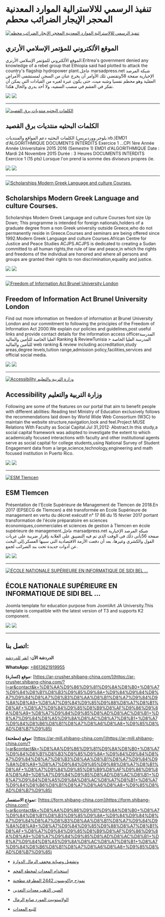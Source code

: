 # تنفيذ الرسمي للالاسترالية الموارد المعدنية المحجر الإيجار الضرائب محطم

<a href="https://swt.shibang-china.com/?l=ar&img&k=%D8%AA%D9%86%D9%81%D9%8A%D8%B0+%D8%A7%D9%84%D8%B1%D8%B3%D9%85%D9%8A+%D9%84%D9%84%D8%A7%D9%84%D8%A7%D8%B3%D8%AA%D8%B1%D8%A7%D9%84%D9%8A%D8%A9+%D8%A7%D9%84%D9%85%D9%88%D8%A7%D8%B1%D8%AF+%D8%A7%D9%84%D9%85%D8%B9%D8%AF%D9%86%D9%8A%D8%A9+%D8%A7%D9%84%D9%85%D8%AD%D8%AC%D8%B1+%D8%A7%D9%84%D8%A5%D9%8A%D8%AC%D8%A7%D8%B1+%D8%A7%D9%84%D8%B6%D8%B1%D8%A7%D8%A6%D8%A8+%D9%85%D8%AD%D8%B7%D9%85" target="_blank">![تنفيذ الرسمي للالاسترالية الموارد المعدنية المحجر الإيجار الضرائب محطم](http://static.shibang-china.com/all-800x300/500.jpg)</a>

## الموقع الألكتروني للمؤتمر الإسلامي الأرتري
الموقع الألكتروني للمؤتمر الإسلامي الأرتري.Eritrea's government denied any knowledge of a rebel group that Ethiopia said had plotted to attack the country's flagship hydropower plant.عاجل marsadpress.net شبكة المرصد الإخبارية صفحة 58وتقتضي تلك الأوامر أن يخرج عنان من السجن لمستشفى الأمراض العقلية وهو محطم نفسيا وشبه ميت، حتى يكون عبرة لغيره من القيادات التي يمكن أن تفكر في العشم في منصب السفيه، ولا أحد يدري والحال هكذا.


<a href="https://whatsapp.shibangsoft.com/WhatsApp.php" target="_blank" title="WhatsApp">![](http://static.shibang-china.com/icon/whatsapp.png)</a> <a href="https://swt.shibang-china.com/?l=ar&icon&k=%D8%AA%D9%86%D9%81%D9%8A%D8%B0+%D8%A7%D9%84%D8%B1%D8%B3%D9%85%D9%8A+%D9%84%D9%84%D8%A7%D9%84%D8%A7%D8%B3%D8%AA%D8%B1%D8%A7%D9%84%D9%8A%D8%A9+%D8%A7%D9%84%D9%85%D9%88%D8%A7%D8%B1%D8%AF+%D8%A7%D9%84%D9%85%D8%B9%D8%AF%D9%86%D9%8A%D8%A9+%D8%A7%D9%84%D9%85%D8%AD%D8%AC%D8%B1+%D8%A7%D9%84%D8%A5%D9%8A%D8%AC%D8%A7%D8%B1+%D8%A7%D9%84%D8%B6%D8%B1%D8%A7%D8%A6%D8%A8+%D9%85%D8%AD%D8%B7%D9%85" target="_blank">![](http://static.shibang-china.com/icon/chat-ar.png)</a>

---

<a href="https://swt.shibang-china.com/?l=ar&img&k=%D8%AA%D9%86%D9%81%D9%8A%D8%B0+%D8%A7%D9%84%D8%B1%D8%B3%D9%85%D9%8A+%D9%84%D9%84%D8%A7%D9%84%D8%A7%D8%B3%D8%AA%D8%B1%D8%A7%D9%84%D9%8A%D8%A9+%D8%A7%D9%84%D9%85%D9%88%D8%A7%D8%B1%D8%AF+%D8%A7%D9%84%D9%85%D8%B9%D8%AF%D9%86%D9%8A%D8%A9+%D8%A7%D9%84%D9%85%D8%AD%D8%AC%D8%B1+%D8%A7%D9%84%D8%A5%D9%8A%D8%AC%D8%A7%D8%B1+%D8%A7%D9%84%D8%B6%D8%B1%D8%A7%D8%A6%D8%A8+%D9%85%D8%AD%D8%B7%D9%85" target="_blank">![الكلمات البحثيه منتديات برق القصيد](http://static.shibang-china.com/all-800x300/1340.jpg)</a>

## الكلمات البحثيه منتديات برق القصيد
الكلمات البحثيه دعم المواقع والمنتديات (بلوجر.ووردبريس.vb.)EMD1 d'ALGORITHMIQUE DOCUMENTS INTERDITS Exercice 1 …CPI 1ère Année Année Universitaire 2015 2016 (Semestre 1) EMD1 d'ALGORITHMIQUE Date : Mardi 24 Novembre 2015 Durée : 3 Heures DOCUMENTS INTERDITS Exercice 1 (15 pts) Lorsque l'on prend la somme des diviseurs propres (ie.


<a href="https://whatsapp.shibangsoft.com/WhatsApp.php" target="_blank" title="WhatsApp">![](http://static.shibang-china.com/icon/whatsapp.png)</a> <a href="https://swt.shibang-china.com/?l=ar&icon&k=%D8%AA%D9%86%D9%81%D9%8A%D8%B0+%D8%A7%D9%84%D8%B1%D8%B3%D9%85%D9%8A+%D9%84%D9%84%D8%A7%D9%84%D8%A7%D8%B3%D8%AA%D8%B1%D8%A7%D9%84%D9%8A%D8%A9+%D8%A7%D9%84%D9%85%D9%88%D8%A7%D8%B1%D8%AF+%D8%A7%D9%84%D9%85%D8%B9%D8%AF%D9%86%D9%8A%D8%A9+%D8%A7%D9%84%D9%85%D8%AD%D8%AC%D8%B1+%D8%A7%D9%84%D8%A5%D9%8A%D8%AC%D8%A7%D8%B1+%D8%A7%D9%84%D8%B6%D8%B1%D8%A7%D8%A6%D8%A8+%D9%85%D8%AD%D8%B7%D9%85" target="_blank">![](http://static.shibang-china.com/icon/chat-ar.png)</a>

---

<a href="https://swt.shibang-china.com/?l=ar&img&k=%D8%AA%D9%86%D9%81%D9%8A%D8%B0+%D8%A7%D9%84%D8%B1%D8%B3%D9%85%D9%8A+%D9%84%D9%84%D8%A7%D9%84%D8%A7%D8%B3%D8%AA%D8%B1%D8%A7%D9%84%D9%8A%D8%A9+%D8%A7%D9%84%D9%85%D9%88%D8%A7%D8%B1%D8%AF+%D8%A7%D9%84%D9%85%D8%B9%D8%AF%D9%86%D9%8A%D8%A9+%D8%A7%D9%84%D9%85%D8%AD%D8%AC%D8%B1+%D8%A7%D9%84%D8%A5%D9%8A%D8%AC%D8%A7%D8%B1+%D8%A7%D9%84%D8%B6%D8%B1%D8%A7%D8%A6%D8%A8+%D9%85%D8%AD%D8%B7%D9%85" target="_blank">![Scholarships Modern Greek Language and culture Courses.](http://static.shibang-china.com/all-800x300/39.jpg)</a>

## Scholarships Modern Greek Language and culture Courses.
Scholarships Modern Greek Language and culture Courses font size Up Down; This programme is intended for foreign nationals,holders of a graduate degree from a non Greek university outside Greece,who do not permanently reside in Greece.Courses and seminars are being offered since 1992.Modern Greek Language and culture Courses.African Centre for Justice and Peace Studies ACJPS.ACJPS is dedicated to creating a Sudan committed to all human rights,the rule of law and peace,in which the rights and freedoms of the individual are honored and where all persons and groups are granted their rights to non discrimination,equality and justice.


<a href="https://whatsapp.shibangsoft.com/WhatsApp.php" target="_blank" title="WhatsApp">![](http://static.shibang-china.com/icon/whatsapp.png)</a> <a href="https://swt.shibang-china.com/?l=ar&icon&k=%D8%AA%D9%86%D9%81%D9%8A%D8%B0+%D8%A7%D9%84%D8%B1%D8%B3%D9%85%D9%8A+%D9%84%D9%84%D8%A7%D9%84%D8%A7%D8%B3%D8%AA%D8%B1%D8%A7%D9%84%D9%8A%D8%A9+%D8%A7%D9%84%D9%85%D9%88%D8%A7%D8%B1%D8%AF+%D8%A7%D9%84%D9%85%D8%B9%D8%AF%D9%86%D9%8A%D8%A9+%D8%A7%D9%84%D9%85%D8%AD%D8%AC%D8%B1+%D8%A7%D9%84%D8%A5%D9%8A%D8%AC%D8%A7%D8%B1+%D8%A7%D9%84%D8%B6%D8%B1%D8%A7%D8%A6%D8%A8+%D9%85%D8%AD%D8%B7%D9%85" target="_blank">![](http://static.shibang-china.com/icon/chat-ar.png)</a>

---

<a href="https://swt.shibang-china.com/?l=ar&img&k=%D8%AA%D9%86%D9%81%D9%8A%D8%B0+%D8%A7%D9%84%D8%B1%D8%B3%D9%85%D9%8A+%D9%84%D9%84%D8%A7%D9%84%D8%A7%D8%B3%D8%AA%D8%B1%D8%A7%D9%84%D9%8A%D8%A9+%D8%A7%D9%84%D9%85%D9%88%D8%A7%D8%B1%D8%AF+%D8%A7%D9%84%D9%85%D8%B9%D8%AF%D9%86%D9%8A%D8%A9+%D8%A7%D9%84%D9%85%D8%AD%D8%AC%D8%B1+%D8%A7%D9%84%D8%A5%D9%8A%D8%AC%D8%A7%D8%B1+%D8%A7%D9%84%D8%B6%D8%B1%D8%A7%D8%A6%D8%A8+%D9%85%D8%AD%D8%B7%D9%85" target="_blank">![Freedom of Information Act Brunel University London](http://static.shibang-china.com/all-800x300/20.jpg)</a>

## Freedom of Information Act Brunel University London
Find out more information on freedom of information at Brunel University London and our commitment to following the principles of the Freedom of Information Act 2000.We explain our policies and guidelines,post useful links and provide contact details for the information access officerالمدرسة العليا الخاصة للتأمين والمالية Ranking & ReviewTunisia > المدرسة العليا الخاصة للتأمين والمالية web ranking & review including accreditation,study areas,degree levels,tuition range,admission policy,facilities,services and official social media.


<a href="https://whatsapp.shibangsoft.com/WhatsApp.php" target="_blank" title="WhatsApp">![](http://static.shibang-china.com/icon/whatsapp.png)</a> <a href="https://swt.shibang-china.com/?l=ar&icon&k=%D8%AA%D9%86%D9%81%D9%8A%D8%B0+%D8%A7%D9%84%D8%B1%D8%B3%D9%85%D9%8A+%D9%84%D9%84%D8%A7%D9%84%D8%A7%D8%B3%D8%AA%D8%B1%D8%A7%D9%84%D9%8A%D8%A9+%D8%A7%D9%84%D9%85%D9%88%D8%A7%D8%B1%D8%AF+%D8%A7%D9%84%D9%85%D8%B9%D8%AF%D9%86%D9%8A%D8%A9+%D8%A7%D9%84%D9%85%D8%AD%D8%AC%D8%B1+%D8%A7%D9%84%D8%A5%D9%8A%D8%AC%D8%A7%D8%B1+%D8%A7%D9%84%D8%B6%D8%B1%D8%A7%D8%A6%D8%A8+%D9%85%D8%AD%D8%B7%D9%85" target="_blank">![](http://static.shibang-china.com/icon/chat-ar.png)</a>

---

<a href="https://swt.shibang-china.com/?l=ar&img&k=%D8%AA%D9%86%D9%81%D9%8A%D8%B0+%D8%A7%D9%84%D8%B1%D8%B3%D9%85%D9%8A+%D9%84%D9%84%D8%A7%D9%84%D8%A7%D8%B3%D8%AA%D8%B1%D8%A7%D9%84%D9%8A%D8%A9+%D8%A7%D9%84%D9%85%D9%88%D8%A7%D8%B1%D8%AF+%D8%A7%D9%84%D9%85%D8%B9%D8%AF%D9%86%D9%8A%D8%A9+%D8%A7%D9%84%D9%85%D8%AD%D8%AC%D8%B1+%D8%A7%D9%84%D8%A5%D9%8A%D8%AC%D8%A7%D8%B1+%D8%A7%D9%84%D8%B6%D8%B1%D8%A7%D8%A6%D8%A8+%D9%85%D8%AD%D8%B7%D9%85" target="_blank">![Accessibility وزارة التربية والتعليم](http://static.shibang-china.com/all-800x300/1287.jpg)</a>

## Accessibility وزارة التربية والتعليم
Following are some of the features on our portal that aim to benefit people with different abilities: Reading text Ministry of Education exclusively follows the recommendations laid down by World Wide Web Consortium (W3C) to maintain the website structure,navigation,look and feel.Project MUSE Relations With Faculty as Social Capital.Jul 31,2012· Abstract.In this study,a social capital framework was adopted to investigate the extent to which academically focused interactions with faculty and other institutional agents serve as social capital for college students,using National Survey of Student Engagement data from a large,science,technology,engineering and math focused institution in Puerto Rico.


<a href="https://whatsapp.shibangsoft.com/WhatsApp.php" target="_blank" title="WhatsApp">![](http://static.shibang-china.com/icon/whatsapp.png)</a> <a href="https://swt.shibang-china.com/?l=ar&icon&k=%D8%AA%D9%86%D9%81%D9%8A%D8%B0+%D8%A7%D9%84%D8%B1%D8%B3%D9%85%D9%8A+%D9%84%D9%84%D8%A7%D9%84%D8%A7%D8%B3%D8%AA%D8%B1%D8%A7%D9%84%D9%8A%D8%A9+%D8%A7%D9%84%D9%85%D9%88%D8%A7%D8%B1%D8%AF+%D8%A7%D9%84%D9%85%D8%B9%D8%AF%D9%86%D9%8A%D8%A9+%D8%A7%D9%84%D9%85%D8%AD%D8%AC%D8%B1+%D8%A7%D9%84%D8%A5%D9%8A%D8%AC%D8%A7%D8%B1+%D8%A7%D9%84%D8%B6%D8%B1%D8%A7%D8%A6%D8%A8+%D9%85%D8%AD%D8%B7%D9%85" target="_blank">![](http://static.shibang-china.com/icon/chat-ar.png)</a>

---

<a href="https://swt.shibang-china.com/?l=ar&img&k=%D8%AA%D9%86%D9%81%D9%8A%D8%B0+%D8%A7%D9%84%D8%B1%D8%B3%D9%85%D9%8A+%D9%84%D9%84%D8%A7%D9%84%D8%A7%D8%B3%D8%AA%D8%B1%D8%A7%D9%84%D9%8A%D8%A9+%D8%A7%D9%84%D9%85%D9%88%D8%A7%D8%B1%D8%AF+%D8%A7%D9%84%D9%85%D8%B9%D8%AF%D9%86%D9%8A%D8%A9+%D8%A7%D9%84%D9%85%D8%AD%D8%AC%D8%B1+%D8%A7%D9%84%D8%A5%D9%8A%D8%AC%D8%A7%D8%B1+%D8%A7%D9%84%D8%B6%D8%B1%D8%A7%D8%A6%D8%A8+%D9%85%D8%AD%D8%B7%D9%85" target="_blank">![ESM Tlemcen](http://static.shibang-china.com/all-800x300/432.jpg)</a>

## ESM Tlemcen
Présentation de l'Ecole Supérieure de Management de Tlemcen de 2018.En 2017 (EPSECG de Tlemcen) a été transformée en Ecole Supérieure de management en vertu du décret exécutif n° 17 86 du 15 février 2017 portant transformation de l'école préparatoire en sciences économiques,commerciales et sciences de gestion à Tlemcen en école supérieure de management.عاجل marsadpress.net شبكة المرصد الإخبارية صفحة 56يأتى ذلك فى الوقت الذى تم فيه التضييق على الغلابة بإقرار ضريبة على عربات الفول والكشري وغيرها، بعد أن دفعت الأزمة الاقتصادية التى سببها العسكر،إلى البحث عن أدوات جديدة تحت بند الضرائب لجمع.


<a href="https://whatsapp.shibangsoft.com/WhatsApp.php" target="_blank" title="WhatsApp">![](http://static.shibang-china.com/icon/whatsapp.png)</a> <a href="https://swt.shibang-china.com/?l=ar&icon&k=%D8%AA%D9%86%D9%81%D9%8A%D8%B0+%D8%A7%D9%84%D8%B1%D8%B3%D9%85%D9%8A+%D9%84%D9%84%D8%A7%D9%84%D8%A7%D8%B3%D8%AA%D8%B1%D8%A7%D9%84%D9%8A%D8%A9+%D8%A7%D9%84%D9%85%D9%88%D8%A7%D8%B1%D8%AF+%D8%A7%D9%84%D9%85%D8%B9%D8%AF%D9%86%D9%8A%D8%A9+%D8%A7%D9%84%D9%85%D8%AD%D8%AC%D8%B1+%D8%A7%D9%84%D8%A5%D9%8A%D8%AC%D8%A7%D8%B1+%D8%A7%D9%84%D8%B6%D8%B1%D8%A7%D8%A6%D8%A8+%D9%85%D8%AD%D8%B7%D9%85" target="_blank">![](http://static.shibang-china.com/icon/chat-ar.png)</a>

---

<a href="https://swt.shibang-china.com/?l=ar&img&k=%D8%AA%D9%86%D9%81%D9%8A%D8%B0+%D8%A7%D9%84%D8%B1%D8%B3%D9%85%D9%8A+%D9%84%D9%84%D8%A7%D9%84%D8%A7%D8%B3%D8%AA%D8%B1%D8%A7%D9%84%D9%8A%D8%A9+%D8%A7%D9%84%D9%85%D9%88%D8%A7%D8%B1%D8%AF+%D8%A7%D9%84%D9%85%D8%B9%D8%AF%D9%86%D9%8A%D8%A9+%D8%A7%D9%84%D9%85%D8%AD%D8%AC%D8%B1+%D8%A7%D9%84%D8%A5%D9%8A%D8%AC%D8%A7%D8%B1+%D8%A7%D9%84%D8%B6%D8%B1%D8%A7%D8%A6%D8%A8+%D9%85%D8%AD%D8%B7%D9%85" target="_blank">![ÉCOLE NATIONALE SUPÉRIEURE EN INFORMATIQUE DE SIDI BEL …](http://static.shibang-china.com/all-800x300/1011.jpg)</a>

## ÉCOLE NATIONALE SUPÉRIEURE EN INFORMATIQUE DE SIDI BEL …
Joomla template for education purpose from JoomlArt JA University.This template is compatible with the latest version of T3 and supports K2 component.

<a href="https://whatsapp.shibangsoft.com/WhatsApp.php" target="_blank" title="WhatsApp">![](http://static.shibang-china.com/icon/whatsapp.png)</a> <a href="https://swt.shibang-china.com/?l=ar&icon&k=%D8%AA%D9%86%D9%81%D9%8A%D8%B0+%D8%A7%D9%84%D8%B1%D8%B3%D9%85%D9%8A+%D9%84%D9%84%D8%A7%D9%84%D8%A7%D8%B3%D8%AA%D8%B1%D8%A7%D9%84%D9%8A%D8%A9+%D8%A7%D9%84%D9%85%D9%88%D8%A7%D8%B1%D8%AF+%D8%A7%D9%84%D9%85%D8%B9%D8%AF%D9%86%D9%8A%D8%A9+%D8%A7%D9%84%D9%85%D8%AD%D8%AC%D8%B1+%D8%A7%D9%84%D8%A5%D9%8A%D8%AC%D8%A7%D8%B1+%D8%A7%D9%84%D8%B6%D8%B1%D8%A7%D8%A6%D8%A8+%D9%85%D8%AD%D8%B7%D9%85" target="_blank">![](http://static.shibang-china.com/icon/chat-ar.png)</a>

---
## اتصل بنا:

**الدردشة الآن:** [انقر للدردشة](https://swt.shibang-china.com?l=ar&contact&k=%D8%AA%D9%86%D9%81%D9%8A%D8%B0+%D8%A7%D9%84%D8%B1%D8%B3%D9%85%D9%8A+%D9%84%D9%84%D8%A7%D9%84%D8%A7%D8%B3%D8%AA%D8%B1%D8%A7%D9%84%D9%8A%D8%A9+%D8%A7%D9%84%D9%85%D9%88%D8%A7%D8%B1%D8%AF+%D8%A7%D9%84%D9%85%D8%B9%D8%AF%D9%86%D9%8A%D8%A9+%D8%A7%D9%84%D9%85%D8%AD%D8%AC%D8%B1+%D8%A7%D9%84%D8%A5%D9%8A%D8%AC%D8%A7%D8%B1+%D8%A7%D9%84%D8%B6%D8%B1%D8%A7%D8%A6%D8%A8+%D9%85%D8%AD%D8%B7%D9%85)

**WhatsApp:**  [+8613621919955](https://whatsapp.shibangsoft.com/WhatsApp.php)

**موقع (كسارة):** [https://ar-crusher.shibang-china.com/](https://ar-crusher.shibang-china.com/?l=ar&contact&k=%D8%AA%D9%86%D9%81%D9%8A%D8%B0+%D8%A7%D9%84%D8%B1%D8%B3%D9%85%D9%8A+%D9%84%D9%84%D8%A7%D9%84%D8%A7%D8%B3%D8%AA%D8%B1%D8%A7%D9%84%D9%8A%D8%A9+%D8%A7%D9%84%D9%85%D9%88%D8%A7%D8%B1%D8%AF+%D8%A7%D9%84%D9%85%D8%B9%D8%AF%D9%86%D9%8A%D8%A9+%D8%A7%D9%84%D9%85%D8%AD%D8%AC%D8%B1+%D8%A7%D9%84%D8%A5%D9%8A%D8%AC%D8%A7%D8%B1+%D8%A7%D9%84%D8%B6%D8%B1%D8%A7%D8%A6%D8%A8+%D9%85%D8%AD%D8%B7%D9%85)

**موقع (مطحنة):** [https://ar-mill.shibang-china.com/](https://ar-mill.shibang-china.com/?l=ar&contact&k=%D8%AA%D9%86%D9%81%D9%8A%D8%B0+%D8%A7%D9%84%D8%B1%D8%B3%D9%85%D9%8A+%D9%84%D9%84%D8%A7%D9%84%D8%A7%D8%B3%D8%AA%D8%B1%D8%A7%D9%84%D9%8A%D8%A9+%D8%A7%D9%84%D9%85%D9%88%D8%A7%D8%B1%D8%AF+%D8%A7%D9%84%D9%85%D8%B9%D8%AF%D9%86%D9%8A%D8%A9+%D8%A7%D9%84%D9%85%D8%AD%D8%AC%D8%B1+%D8%A7%D9%84%D8%A5%D9%8A%D8%AC%D8%A7%D8%B1+%D8%A7%D9%84%D8%B6%D8%B1%D8%A7%D8%A6%D8%A8+%D9%85%D8%AD%D8%B7%D9%85)

**نموذج الاستفسار:** [https://form.shibang-china.com](https://form.shibang-china.com?l=ar&contact&k=%D8%AA%D9%86%D9%81%D9%8A%D8%B0+%D8%A7%D9%84%D8%B1%D8%B3%D9%85%D9%8A+%D9%84%D9%84%D8%A7%D9%84%D8%A7%D8%B3%D8%AA%D8%B1%D8%A7%D9%84%D9%8A%D8%A9+%D8%A7%D9%84%D9%85%D9%88%D8%A7%D8%B1%D8%AF+%D8%A7%D9%84%D9%85%D8%B9%D8%AF%D9%86%D9%8A%D8%A9+%D8%A7%D9%84%D9%85%D8%AD%D8%AC%D8%B1+%D8%A7%D9%84%D8%A5%D9%8A%D8%AC%D8%A7%D8%B1+%D8%A7%D9%84%D8%B6%D8%B1%D8%A7%D8%A6%D8%A8+%D9%85%D8%AD%D8%B7%D9%85)

* [وتشغيل وصيانة مجفف الرمال الدوارة](../10/%D9%88%D8%AA%D8%B4%D8%BA%D9%8A%D9%84%20%D9%88%D8%B5%D9%8A%D8%A7%D9%86%D8%A9%20%D9%85%D8%AC%D9%81%D9%81%20%D8%A7%D9%84%D8%B1%D9%85%D8%A7%D9%84%20%D8%A7%D9%84%D8%AF%D9%88%D8%A7%D8%B1%D8%A9.md)

* [استخدام المعدات لمحطة الفحم](../8/%D8%A7%D8%B3%D8%AA%D8%AE%D8%AF%D8%A7%D9%85%20%D8%A7%D9%84%D9%85%D8%B9%D8%AF%D8%A7%D8%AA%20%D9%84%D9%85%D8%AD%D8%B7%D8%A9%20%D8%A7%D9%84%D9%81%D8%AD%D9%85.md)

* [نموذج جاكوبسون 2442 المطرقة مطحنة](../9/%D9%86%D9%85%D9%88%D8%B0%D8%AC%20%D8%AC%D8%A7%D9%83%D9%88%D8%A8%D8%B3%D9%88%D9%86%202442%20%D8%A7%D9%84%D9%85%D8%B7%D8%B1%D9%82%D8%A9%20%D9%85%D8%B7%D8%AD%D9%86%D8%A9.md)

* [الصين الذهب معدات التعدين](../8/%D8%A7%D9%84%D8%B5%D9%8A%D9%86%20%D8%A7%D9%84%D8%B0%D9%87%D8%A8%20%D9%85%D8%B9%D8%AF%D8%A7%D8%AA%20%D8%A7%D9%84%D8%AA%D8%B9%D8%AF%D9%8A%D9%86.md)

* [الولاستونيت المورد صانع الرمال](../9/%D8%A7%D9%84%D9%88%D9%84%D8%A7%D8%B3%D8%AA%D9%88%D9%86%D9%8A%D8%AA%20%D8%A7%D9%84%D9%85%D9%88%D8%B1%D8%AF%20%D8%B5%D8%A7%D9%86%D8%B9%20%D8%A7%D9%84%D8%B1%D9%85%D8%A7%D9%84.md)

* [للبيع المعدات](../10/%D9%84%D9%84%D8%A8%D9%8A%D8%B9%20%D8%A7%D9%84%D9%85%D8%B9%D8%AF%D8%A7%D8%AA.md)